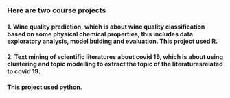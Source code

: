 ### Here are two course projects

#### 1. Wine quality prediction, which is about wine quality classification based on some physical chemical properties, this includes data exploratory analysis, model buiding and evaluation. This project used R.

#### 2. Text mining of scientific literatures about covid 19, which is about using clustering and topic modelling to extract the topic of the literaturesrelated to covid 19. 
#### This project used python.
